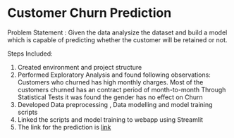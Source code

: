 # Customer Churn Prediction

 Problem Statement : 
 Given the data analysize the dataset and build a model which is capable of predicting whether the customer will be retained or not.

 Steps Included:
 1) Created environment and project structure
 2) Performed Exploratory Analysis and found following observations:
    Customers who churned has high monthly charges.
    Most of the customers churned has an contract period of month-to-month
    Through Statistical Tests it was found the gender has no effect on Churn
3) Developed Data preprocessing , Data modelling and model training scripts
4) Linked the scripts and model training to webapp using Streamlit
5) The link for the prediction is [link](http://172.27.123.151:8501)
   
  
